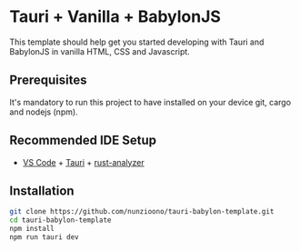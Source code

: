 # Tauri + Vanilla + BabylonJS

This template should help get you started developing with Tauri and BabylonJS in vanilla HTML, CSS and Javascript.

## Prerequisites

It's mandatory to run this project to have installed on your device git, cargo and nodejs (npm).

## Recommended IDE Setup

- [VS Code](https://code.visualstudio.com/) + [Tauri](https://marketplace.visualstudio.com/items?itemName=tauri-apps.tauri-vscode) + [rust-analyzer](https://marketplace.visualstudio.com/items?itemName=rust-lang.rust-analyzer)

## Installation

```sh
git clone https://github.com/nunzioono/tauri-babylon-template.git
cd tauri-babylon-template
npm install
npm run tauri dev
```
